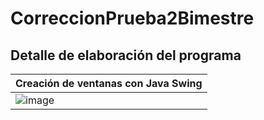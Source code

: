 # CorreccionPrueba2Bimestre
## Detalle de elaboración del programa
|Creación de ventanas con Java Swing|
|-|
|![image](https://github.com/DavidPK8/CorreccionPrueba2Bimestre/assets/117743650/5f591381-d7bf-4f48-ac2a-5af28593c06d)|




